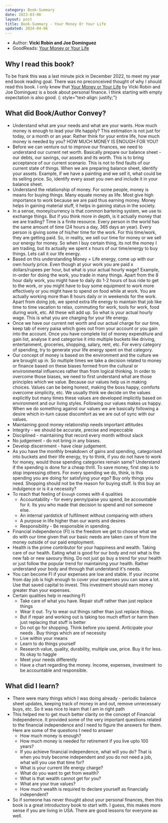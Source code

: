 ```yaml
---
category: Book-Summary
date: 2023-03-06
layout: post
title: Book-Summary - Your Money Or Your Life
updated: 2024-04-06
---
```


- Author: **Vicki Robin and Joe Dominguez**
- GoodReads: [Your Money or Your Life](https://www.goodreads.com/book/show/5634236-your-money-or-your-life)

## Why I read this book?
To be frank this was a last minute pick in December 2022, to meet my year end book reading goal. There was no preconceived thought of why I should read this book. I only knew that [Your Money or Your Life](https://www.goodreads.com/book/show/5634236-your-money-or-your-life) by Vicki Robin and Joe Dominguez is a book about personal finance. I think starting with empty expectation is also good.
{: style="text-align: justify;"}
## What did Book/Author Convey?
- Understand what are your needs and what are your wants. How much money is enough to lead your life happily? This estimation is not just for today, or a month or an year. Rather think for your entire life, how much money is needed by you? HOW MUCH MONEY IS ENOUGH FOR YOU?
- Before we can venture out to improve our finances, we need to understand our current net worth. Basically prepare our balance sheet - our debts, our savings, our assets and its worth. This is to bring acceptance of our current scenario. This is not to find faults of our current state of things. When we are preparing balance sheet, identify your assets. Example, if we have a painting and we sell it, what could be its selling price. So, identify every asset you own and include it in your balance sheet.
- Understand the relationship of money. For some people, money is means for buying things. Many equate money as life. Most give high importance to work because we are paid thus earning money. Money helps in gaining material stuff, it helps in gaining status in the society.
- In a sense, money/currency is that common bartering system, we use to exchange things. But if you think more in depth, is it actually money that we are trading? Time is a finite resource. Every person in the world has the same amount of time (24 hours a day, 365 days an year). Every person is giving some of his/her time for the work. For this time/work, they are getting paid. So, in reality, we sell our time for money or we sell our energy for money. So when I buy certain thing, its not the money I am trading, but its actually we spent x hours of our time/energy to buy things. Lets call it our life energy.
- Based on this understanding Money = Life energy, come up with our own hourly price. Even though at your work you are paid x dollars/rupees per hour, but what is your actual hourly wage? Example, in-order for doing the work, you trade in many things. Apart from the 8 hour daily work, you might have to daily do 1-2 hours of bus ride to get to the work, or you might have to buy some equipment to work more effectively or you might have to spend on food while at work. You are actually working more than 8 hours daily or in weekends for the work. Apart from doing job, we spend extra life energy to maintain that job like time to time vacation to relax, commuting for work, tools for work, food during work, etc. All these will add up. So what is your actual hourly wage. This is what you are charging for your life energy.
- Once we have our current net worth and our actual charge for our time, keep tab of every paisa which goes out from your account or you gain into the account. Once you have complete list of money expenditure and gain list, analyse it and categorise it into multiple buckets like driving, entertainment, groceries, shopping, salary, rent, etc. For every category of spending, try to generate your life energy spent on that category.
- Our concept of money is based on the environment and the culture we are brought up in. So multiple times we take a decision related to money or finance based on these biases formed from the cultural or environmental influences rather than from logical thinking. In order to overcome those biases, we need to first understand what are those principles which we value. Because our values help us in making choices. Values can be being honest, making the boss happy, comforts overcome simplicity, etc. We usually think we decide on the values explicitly but many times these values are developed implicitly based on environment and our living styles. Following our values makes us happy. When we do something against our values we are basically following a desire which in-turn cause discomfort as we are out of sync with our values.
- Maintaining good money relationship needs important attitudes
- Integrity - we should be accurate, precise and impeccable
- Disciplined - maintaining that record every month without slack
- No judgement - do not bring in any biases.
- Develop discernment - have clear judgement.
- As you have the monthly breakdown of gains and spending, categorised into buckets and their life energy, try to think, if you do not have to work for money, would those spending categories remain same? Understand if the spending is done for a cheap thrill. To save money, first step is to stop impressing others. For every spending we do, think, is this spending you are doing for satisfying your ego? Buy only things you need. Shopping should not be the reason for buying stuff. Is this buy an indulgence or is it a necessity?
- To reach that feeling of `Enough` comes with 4 qualities
	- Accountability - for every penny/paise you spend, be accountable for it. Its you who made that decision to spend and not someone else.
	- An internal yardstick of fulfilment without comparing with others
	- A purpose in life higher than our wants and desires
	- Responsibility - Be responsible in spending.
- Financial independence (FI) is the freedom we get to choose what we do with our time given that our basic needs are taken care of from the money outside of our paid employment.
- Health is the prime contributor for your happiness and wealth. Taking care of our health. Eating what is good for our body and not what is the new fab or new savoury thing. Do not just go buy a trend for your health or just follow the popular trend for maintaining your health. Rather understand your body and through that understand it's needs.
- You can become FI if your expenses are low and stable. If your income from day job is high enough to cover your expenses you can save a lot. Use that saved capital to invest. This investment should earn money greater than your expenses.
- Certain qualities help in reaching FI
	- Take care of what you have. Repair stuff rather than just replace things
	- Wear it out. Try to wear out things rather than just replace things.
	- But if repair and working out is taking too much effort or harm then just replacing that stuff is better
	- Do not go for shopping. Think before you spend. Anticipate your needs . Buy things which are of necessity
	- Live within your means
	- Learn to do things yourself
	- Research value, quality, durability, multiple use, price. Buy it for less. Its okay to haggle
	- Meet your needs differently
	- Have a chart regarding the money. Income, expenses, investment  to be accountable and responsible.
## What did I learn?
- There were many things which I was doing already - periodic balance sheet updates, keeping track of money in and out, remove unnecessary buys, etc. So it was nice to learn that I am in right path
- This helped me to get much better clarity on the concept of Financial Independence. It provided some of the very important questions related to the financial independence and I need to figure the answers for them. Here are some of the questions I need to answer
	- How much money is enough?
	- How much money is needed for retirement if you live upto 100 years?
	- If you achieve financial independence, what will you do? That is when you truly become independent and you do not need a job, what will you use that time for?
	- What is your current life energy charge?
	- What do you want to get from wealth?
	- What is that wealth cannot get for you?
	- What are your true values?
	- How much wealth is required to declare yourself as financially independent?
- So if someone has never thought about your personal finances, then this book is a great introductory book to start with. I guess, this makes more sense if you are living in USA. There are good lessons for everyone as well.